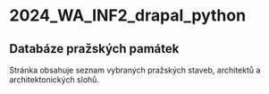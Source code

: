 # 2024_WA_INF2_drapal_python
## Databáze pražských památek
Stránka obsahuje seznam vybraných pražských staveb, architektů a architektonických slohů.